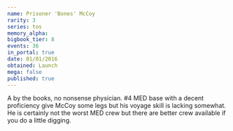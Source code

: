 ```yaml
---
name: Prisoner 'Bones' McCoy
rarity: 3
series: tos
memory_alpha:
bigbook_tier: 8
events: 36
in_portal: true
date: 01/01/2016
obtained: Launch
mega: false
published: true
---
```


A by the books, no nonsense physician. #4 MED base with a decent proficiency give McCoy some legs but his voyage skill is lacking somewhat. He is certainly not the worst MED crew but there are better crew available if you do a little digging.
